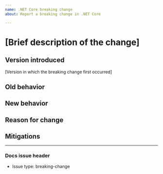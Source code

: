 ```yaml
---
name: .NET Core breaking change
about: Report a breaking change in .NET Core

---
```

<!-- 
This issue template is for use in opening issues that document breaking changes. 

Text in brackets are placeholders; replace the text with the requested information and remove the brackets before submitting the issue. Also, remove this comment before submitting the issue.

-->
# [Brief description of the change]

## Version introduced

[Version in which the breaking change first occurred]

## Old behavior


## New behavior


## Reason for change


## Mitigations

<!-- Do not modify anything below this line -->

---
### Docs issue header

* Issue type: breaking-change

